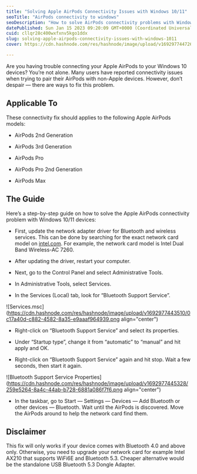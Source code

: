 ```yaml
---
title: "Solving Apple AirPods Connectivity Issues with Windows 10/11"
seoTitle: "AirPods connectivity to windows"
seoDescription: "How to solve AirPods connectivity problems with Windows machine"
datePublished: Sun Jan 15 2023 09:20:09 GMT+0000 (Coordinated Universal Time)
cuid: cllqr28c400wxfxnv5kgo1ddx
slug: solving-apple-airpods-connectivity-issues-with-windows-1011
cover: https://cdn.hashnode.com/res/hashnode/image/upload/v1692977447261/e1caf465-0ba4-478f-8525-6522757d6802.jpeg

---
```


Are you having trouble connecting your Apple AirPods to your Windows 10 devices? You’re not alone. Many users have reported connectivity issues when trying to pair their AirPods with non-Apple devices. However, don’t despair — there are ways to fix this problem.

## Applicable To

These connectivity fix should applies to the following Apple AirPods models:

* AirPods 2nd Generation
    
* AirPods 3rd Generation
    
* AirPods Pro
    
* AirPods Pro 2nd Generation
    
* AirPods Max
    

## The Guide

Here’s a step-by-step guide on how to solve the Apple AirPods connectivity problem with Windows 10/11 devices:

* First, update the network adapter driver for Bluetooth and wireless services. This can be done by searching for the exact network card model on [intel.com](https://www.intel.com/content/www/us/en/homepage.html). For example, the network card model is Intel Dual Band Wireless-AC 7260.
    
* After updating the driver, restart your computer.
    
* Next, go to the Control Panel and select Administrative Tools.
    
* In Administrative Tools, select Services.
    
* In the Services (Local) tab, look for “Bluetooth Support Service”.
    

![Services.msc](https://cdn.hashnode.com/res/hashnode/image/upload/v1692977443510/0c17a40d-c882-4582-8a35-e9aaaf964939.png align="center")

* Right-click on “Bluetooth Support Service” and select its properties.
    
* Under “Startup type”, change it from “automatic” to “manual” and hit apply and OK.
    
* Right-click on “Bluetooth Support Service” again and hit stop. Wait a few seconds, then start it again.
    

![Bluetooth Support Service Properties](https://cdn.hashnode.com/res/hashnode/image/upload/v1692977445328/259e5264-8a4c-44ab-b728-6881a086f7f6.png align="center")

* In the taskbar, go to Start — Settings — Devices — Add Bluetooth or other devices — Bluetooth. Wait until the AirPods is discovered. Move the AirPods around to help the network card find them.
    

## Disclaimer

This fix will only works if your device comes with Bluetooth 4.0 and above only. Otherwise, you need to upgrade your network card for example Intel AX210 that supports WiFi6E and Bluetooth 5.3. Cheaper alternative would be the standalone USB Bluetooth 5.3 Dongle Adapter.
